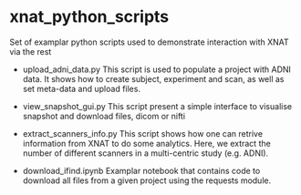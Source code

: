 # xnat_python_scripts
Set of examplar python scripts used to demonstrate interaction with XNAT via the rest

- upload_adni_data.py
This script is used to populate a project with ADNI data. It shows how to create subject, experiment and scan, as well as set meta-data and upload files.

- view_snapshot_gui.py
This script present a simple interface to visualise snapshot and download files, dicom or nifti

- extract_scanners_info.py
This script shows how one can retrive information from XNAT to do some analytics. Here, we extract the number of different scanners in a multi-centric study (e.g. ADNI).

- download_ifind.ipynb
Examplar notebook that contains code to download all files from a given project using the requests module.

